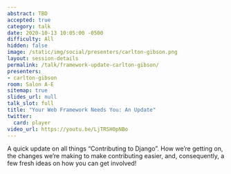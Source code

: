 ```yaml
---
abstract: TBD
accepted: true
category: talk
date: 2020-10-13 10:05:00 -0500
difficulty: All
hidden: false
image: /static/img/social/presenters/carlton-gibson.png
layout: session-details
permalink: /talk/framework-update-carlton-gibson/
presenters:
- carlton-gibson
room: Salon A-E
sitemap: true
slides_url: null
talk_slot: full
title: "Your Web Framework Needs You: An Update"
twitter:
  card: player
video_url: https://youtu.be/LjTRSH0pNBo
---
```


A quick update on all things “Contributing to Django”. How we’re getting on, the changes we’re making to make contributing easier, and, consequently, a few fresh ideas on how you can get involved!
